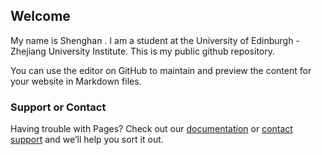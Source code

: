 ## Welcome

My name is Shenghan . I am a student at the University of Edinburgh - Zhejiang University Institute. This is my public github repository.

You can use the editor on GitHub to maintain and preview the content for your website in Markdown files.


### Support or Contact

Having trouble with Pages? Check out our [documentation](https://help.github.com/categories/github-pages-basics/) or [contact support](https://github.com/contact) and we’ll help you sort it out.
